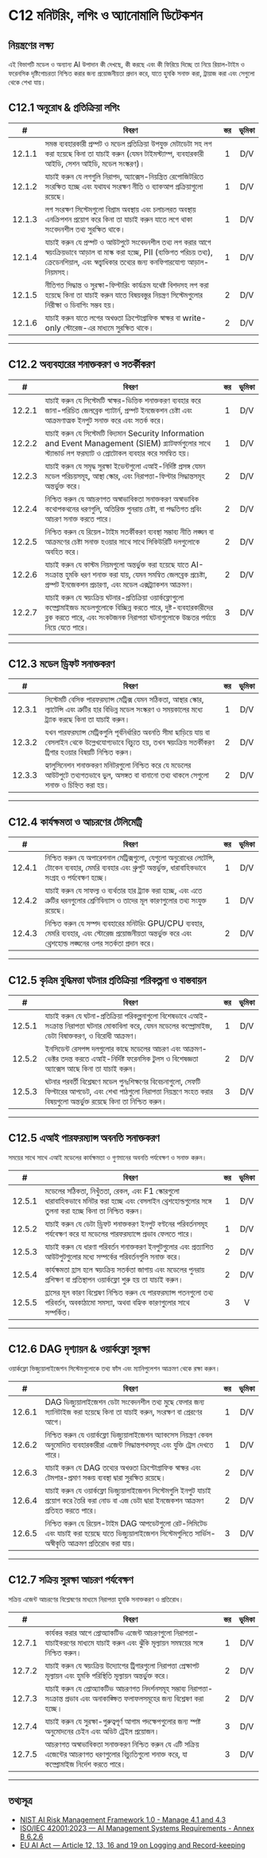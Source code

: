 # C12 মনিটরিং, লগিং ও অ্যানোমালি ডিটেকশন

## নিয়ন্ত্রণের লক্ষ্য

এই বিভাগটি মডেল ও অন্যান্য AI উপাদান কী দেখছে, কী করছে এবং কী ফিরিয়ে দিচ্ছে তা নিয়ে রিয়াল-টাইম ও ফরেনসিক দৃষ্টিগোচরতা নিশ্চিত করার জন্য প্রয়োজনীয়তা প্রদান করে, যাতে হুমকি সনাক্ত করা, ট্রায়াজ করা এবং সেগুলো থেকে শেখা যায়।

## C12.1 অনুরোধ & প্রতিক্রিয়া লগিং

|   #    | বিবরণ                                                                                                                                                                                                        | স্তর | ভূমিকা |
| :----: | ------------------------------------------------------------------------------------------------------------------------------------------------------------------------------------------------------------ | :--: | :----: |
| 12.1.1 | সমস্ত ব্যবহারকারী প্রম্পট ও মডেল প্রতিক্রিয়া উপযুক্ত মেটাডেটা সহ লগ করা হয়েছে কিনা তা যাচাই করুন (যেমন টাইমস্ট্যাম্প, ব্যবহারকারী আইডি, সেশন আইডি, মডেল সংস্করণ)।                                           |  1   |  D/V   |
| 12.1.2 | যাচাই করুন যে লগগুলি নিরাপদ, অ্যাক্সেস-নিয়ন্ত্রিত রেপোজিটরিতে সংরক্ষিত হচ্ছে এবং যথাযথ সংরক্ষণ নীতি ও ব্যাকআপ প্রক্রিয়াগুলো রয়েছে।                                                                           |  1   |  D/V   |
| 12.1.3 | লগ সংরক্ষণ সিস্টেমগুলো বিশ্রাম অবস্থায় এবং চলাচলরত অবস্থায় এনক্রিপশন প্রয়োগ করে কিনা তা যাচাই করুন যাতে লগে থাকা সংবেদনশীল তথ্য সুরক্ষিত থাকে।                                                            |  1   |  D/V   |
| 12.1.4 | যাচাই করুন যে প্রম্পট ও আউটপুটে সংবেদনশীল তথ্য লগ করার আগে স্বয়ংক্রিয়ভাবে আড়াল বা মাস্ক করা হচ্ছে, PII (ব্যক্তিগত পরিচয় তথ্য), ক্রেডেনশিয়াল, এবং স্বত্ত্বাধিকার তথ্যের জন্য কনফিগারযোগ্য আড়াল-নিয়মসহ। |  1   |  D/V   |
| 12.1.5 | নীতিগত সিদ্ধান্ত ও সুরক্ষা-ফিল্টারিং কার্যক্রম যথেষ্ট বিশদসহ লগ করা হয়েছে কিনা তা যাচাই করুন যাতে বিষয়বস্তুর নিয়ন্ত্রণ সিস্টেমগুলোর নিরীক্ষা ও ডিবাগিং সম্ভব হয়।                                         |  2   |  D/V   |
| 12.1.6 | যাচাই করুন যাতে লগের অখণ্ডতা ক্রিপ্টোগ্রাফিক স্বাক্ষর বা write-only স্টোরেজ-এর মাধ্যমে সুরক্ষিত থাকে।                                                                                                        |  2   |  D/V   |

---

## C12.2 অব্যবহারের শনাক্তকরণ ও সতর্কীকরণ

|   #    | বিবরণ                                                                                                                                                                                                             | স্তর | ভূমিকা |
| :----: | ----------------------------------------------------------------------------------------------------------------------------------------------------------------------------------------------------------------- | :--: | :----: |
| 12.2.1 | যাচাই করুন যে সিস্টেমটি স্বাক্ষর-ভিত্তিক শনাক্তকরণ ব্যবহার করে জানা-পরিচিত জেলব্রেক প্যাটার্ন, প্রম্পট ইনজেকশন চেষ্টা এবং আক্রমণাত্মক ইনপুট সনাক্ত করে এবং সতর্ক করে।                                             |  1   |  D/V   |
| 12.2.2 | যাচাই করুন যে সিস্টেমটি বিদ্যমান Security Information and Event Management (SIEM) প্ল্যাটফর্মগুলোর সাথে স্ট্যান্ডার্ড লগ ফরম্যাট ও প্রোটোকল ব্যবহার করে সমন্বিত হয়।                                               |  1   |  D/V   |
| 12.2.3 | যাচাই করুন যে সমৃদ্ধ সুরক্ষা ইভেন্টগুলো এআই-নির্দিষ্ট প্রসঙ্গ যেমন মডেল পরিচয়সমূহ, আস্থা স্কোর, এবং নিরাপত্তা-ফিল্টার সিদ্ধান্তসমূহ অন্তর্ভুক্ত করে।                                                              |  2   |  D/V   |
| 12.2.4 | নিশ্চিত করুন যে আচরণগত অস্বাভাবিকতা সনাক্তকরণ অস্বাভাবিক কথোপকথনের ধরণগুলি, অতিরিক্ত পুনরায় চেষ্টা, বা পদ্ধতিগত প্রবিং আচরণ সনাক্ত করতে পারে।                                                                    |  2   |  D/V   |
| 12.2.5 | নিশ্চিত করুন যে রিয়েল-টাইম সতর্কীকরণ ব্যবস্থা সম্ভাব্য নীতি লঙ্ঘন বা আক্রমণের চেষ্টা সনাক্ত হওয়ার সাথে সাথে সিকিউরিটি দলগুলোকে অবহিত করে।                                                                       |  2   |  D/V   |
| 12.2.6 | যাচাই করুন যে কাস্টম নিয়মগুলো অন্তর্ভুক্ত করা হয়েছে যাতে AI-সংক্রান্ত হুমকি ধরণ শনাক্ত করা যায়, যেমন সমন্বিত জেলব্রেক প্রচেষ্টা, প্রম্পট ইনজেকশন প্রচারণা, এবং মডেল এক্সট্র্যাকশন আক্রমণ।                      |  2   |  D/V   |
| 12.2.7 | যাচাই করুন যে স্বয়ংক্রিয় ঘটনার-প্রতিক্রিয়া ওয়ার্কফ্লোগুলো কম্প্রোমাইজড মডেলগুলোকে বিচ্ছিন্ন করতে পারে, দুষ্ট-ব্যবহারকারীদের ব্লক করতে পারে, এবং সংকটজনক নিরাপত্তা ঘটনাগুলোকে উচ্চতর পর্যায়ে নিয়ে যেতে পারে। |  3   |  D/V   |

---

## C12.3 মডেল ড্রিফট সনাক্তকরণ

|   #    | বিবরণ                                                                                                                                                                             | স্তর | ভূমিকা |
| :----: | --------------------------------------------------------------------------------------------------------------------------------------------------------------------------------- | :--: | :----: |
| 12.3.1 | সিস্টেমটি বেসিক পারফরম্যান্স মেট্রিক্স যেমন সঠিকতা, আস্থার স্কোর, ল্যাটেন্সি এবং ত্রুটির হার বিভিন্ন মডেল সংস্করণ ও সময়কালের মধ্যে ট্র্যাক করছে কিনা তা যাচাই করুন।              |  1   |  D/V   |
| 12.3.2 | যখন পারফরম্যান্স মেট্রিকগুলি পূর্বনির্ধারিত অবনতি সীমা ছাড়িয়ে যায় বা বেসলাইন থেকে উল্লেখযোগ্যভাবে বিচ্যুত হয়, তখন স্বয়ংক্রিয় সতর্কীকরণ ট্রিগার হওয়ার বিষয়টি নিশ্চিত করুন। |  2   |  D/V   |
| 12.3.3 | হ্যালুসিনেশন শনাক্তকরণ মনিটরগুলো নিশ্চিত করে যে মডেলের আউটপুটে তথ্যগতভাবে ভুল, অসঙ্গত বা বানানো তথ্য থাকলে সেগুলো শনাক্ত ও চিহ্নিত করা হয়।                                        |  2   |  D/V   |

---

## C12.4 কার্যক্ষমতা ও আচরণের টেলিমেট্রি

|   #    | বিবরণ                                                                                                                                                             | স্তর | ভূমিকা |
| :----: | ----------------------------------------------------------------------------------------------------------------------------------------------------------------- | :--: | :----: |
| 12.4.1 | নিশ্চিত করুন যে অপারেশনাল মেট্রিক্সগুলো, যেগুলো অনুরোধের লেটেন্সি, টোকেন ব্যবহার, মেমরি ব্যবহার এবং থ্রুপুট অন্তর্ভুক্ত, ধারাবাহিকভাবে সংগ্রহ ও পর্যবেক্ষণ হচ্ছে। |  1   |  D/V   |
| 12.4.2 | যাচাই করুন যে সাফল্য ও ব্যর্থতার হার ট্র্যাক করা হচ্ছে, এবং এতে ত্রুটির ধরনগুলোর শ্রেণিবিন্যাস ও তাদের মূল কারণগুলোর তথ্য সংযুক্ত রয়েছে।                         |  1   |  D/V   |
| 12.4.3 | নিশ্চিত করুন যে সম্পদ ব্যবহারের মনিটরিং GPU/CPU ব্যবহার, মেমরি ব্যবহার, এবং স্টোরেজ প্রয়োজনীয়তা অন্তর্ভুক্ত করে এবং থ্রেশহোল্ড লঙ্ঘনের ওপর সতর্কতা প্রদান করে।   |  2   |  D/V   |

---

## C12.5 কৃত্রিম বুদ্ধিমত্তা ঘটনার প্রতিক্রিয়া পরিকল্পনা ও বাস্তবায়ন

|   #    | বিবরণ                                                                                                                                                                             | স্তর | ভূমিকা |
| :----: | --------------------------------------------------------------------------------------------------------------------------------------------------------------------------------- | :--: | :----: |
| 12.5.1 | যাচাই করুন যে ঘটনা-প্রতিক্রিয়া পরিকল্পনাগুলো বিশেষভাবে এআই-সংক্রান্ত নিরাপত্তা ঘটনার মোকাবিলা করে, যেমন মডেলের কম্প্রোমাইজ, ডেটা বিষাক্তকরণ, ও বিরোধী আক্রমণ।                     |  1   |  D/V   |
| 12.5.2 | ইনসিডেন্ট রেসপন্স দলগুলোর কাছে মডেলের আচরণ এবং আক্রমণ-ভেক্টর তদন্ত করতে এআই-নির্দিষ্ট ফরেনসিক টুলস ও বিশেষজ্ঞতা অ্যাক্সেস আছে কিনা তা যাচাই করুন।                                 |  2   |  D/V   |
| 12.5.3 | ঘটনার পরবর্তী বিশ্লেষণে মডেল পুনঃশিক্ষণের বিবেচনাগুলো, সেফটি ফিল্টারের আপডেট, এবং শেখা পাঠগুলো নিরাপত্তা নিয়ন্ত্রণে সংহত করার বিষয়গুলো অন্তর্ভুক্ত রয়েছে কিনা তা নিশ্চিত করুন। |  3   |  D/V   |

---

## C12.5 এআই পারফরম্যান্স অবনতি সনাক্তকরণ

সময়ের সাথে সাথে এআই মডেলের কার্যক্ষমতা ও গুণমানের অবনতি পর্যবেক্ষণ ও সনাক্ত করুন।

|   #    | বিবরণ                                                                                                                                                 | স্তর | ভূমিকা |
| :----: | ----------------------------------------------------------------------------------------------------------------------------------------------------- | :--: | :----: |
| 12.5.1 | মডেলের সঠিকতা, নিখুঁততা, রেকল, এবং F1 স্কোরগুলো ধারাবাহিকভাবে মনিটর করা হচ্ছে এবং বেসলাইন থ্রেশহোল্ডগুলোর সঙ্গে তুলনা করা হচ্ছে কিনা তা নিশ্চিত করুন। |  1   |  D/V   |
| 12.5.2 | যাচাই করুন যে ডেটা ড্রিফট শনাক্তকরণ ইনপুট বণ্টনের পরিবর্তনসমূহ পর্যবেক্ষণ করে যা মডেলের পারফরম্যান্সে প্রভাব ফেলতে পারে।                              |  1   |  D/V   |
| 12.5.3 | যাচাই করুন যে ধারণা পরিবর্তন শনাক্তকরণ ইনপুটগুলোর এবং প্রত্যাশিত আউটপুটগুলোর মধ্যে সম্পর্কের পরিবর্তনগুলি সনাক্ত করে।                                 |  2   |  D/V   |
| 12.5.4 | কার্যক্ষমতা হ্রাস হলে স্বয়ংক্রিয় সতর্কতা জাগায় এবং মডেলের পুনরায় প্রশিক্ষণ বা প্রতিস্থাপন ওয়ার্কফ্লো শুরু হয় তা যাচাই করুন।                     |  2   |  D/V   |
| 12.5.5 | হ্রাসের মূল কারণ বিশ্লেষণ নিশ্চিত করুন যে পারফরম্যান্স পতনগুলো তথ্য পরিবর্তন, অবকাঠামো সমস্যা, অথবা বহ্যিক কারণগুলোর সাথে সম্পর্কিত।                  |  3   |   V    |

---

## C12.6 DAG দৃশ্যায়ন & ওয়ার্কফ্লো সুরক্ষা

ওয়ার্কফ্লো ভিজ্যুয়ালাইজেশন সিস্টেমগুলোকে তথ্য ফাঁস এবং ম্যানিপুলেশন আক্রমণ থেকে রক্ষা করুন।

|   #    | বিবরণ                                                                                                                                                     | স্তর | ভূমিকা |
| :----: | --------------------------------------------------------------------------------------------------------------------------------------------------------- | :--: | :----: |
| 12.6.1 | DAG ভিজ্যুয়ালাইজেশন ডেটা সংবেদনশীল তথ্য মুছে ফেলার জন্য স্যানিটাইজ করা হয়েছে কিনা তা যাচাই করুন, সংরক্ষণ বা প্রেরণের আগে।                                |  1   |  D/V   |
| 12.6.2 | নিশ্চিত করুন যে ওয়ার্কফ্লো ভিজ্যুয়ালাইজেশন অ্যাকসেস নিয়ন্ত্রণ কেবল অনুমোদিত ব্যবহারকারীরা এজেন্ট সিদ্ধান্তপথসমূহ এবং যুক্তি ট্রেস দেখতে পারে।          |  1   |  D/V   |
| 12.6.3 | যাচাই করুন যে DAG তথ্যের অখণ্ডতা ক্রিপ্টোগ্রাফিক স্বাক্ষর এবং টেমপার-প্রমাণ সঞ্চয় ব্যবস্থা দ্বারা সুরক্ষিত রয়েছে।                                       |  2   |  D/V   |
| 12.6.4 | যাচাই করুন যে ওয়ার্কফ্লো ভিজ্যুয়ালাইজেশন সিস্টেমগুলি ইনপুট যাচাই প্রয়োগ করে তৈরি করা নোড বা এজ ডেটা দ্বারা ইনজেকশন আক্রমণ প্রতিহত করতে পারে।           |  2   |  D/V   |
| 12.6.5 | নিশ্চিত করুন যে রিয়েল-টাইম DAG আপডেটগুলো রেট-লিমিটেড এবং যাচাই করা হয়েছে যাতে ভিজ্যুয়ালাইজেশন সিস্টেমগুলিতে সার্ভিস-অস্বীকৃতি আক্রমণ প্রতিরোধ করা যায়। |  3   |  D/V   |

---

## C12.7 সক্রিয় সুরক্ষা আচরণ পর্যবেক্ষণ

সক্রিয় এজেন্ট আচরণের বিশ্লেষণের মাধ্যমে নিরাপত্তা হুমকি সনাক্তকরণ ও প্রতিরোধ।

|   #    | বিবরণ                                                                                                                                        | স্তর | ভূমিকা |
| :----: | -------------------------------------------------------------------------------------------------------------------------------------------- | :--: | :----: |
| 12.7.1 | কার্যকর করার আগে প্রোঅ্যাকটিভ এজেন্ট আচরণগুলো নিরাপত্তা-যাচাইকরণের মাধ্যমে যাচাই করুন এবং ঝুঁকি মূল্যায়ন সমন্বয়ের সঙ্গে নিশ্চিত করুন।      |  1   |  D/V   |
| 12.7.2 | যাচাই করুন যে স্বয়ংক্রিয় উদ্যোগের ট্রিগারগুলো নিরাপত্তা প্রেক্ষাপট মূল্যায়ন এবং হুমকি পরিস্থিতি মূল্যায়ন অন্তর্ভুক্ত করে।                |  2   |  D/V   |
| 12.7.3 | যাচাই করুন যে প্রোঅ্যাকটিভ আচরণগত নিদর্শনসমূহ সম্ভাব্য নিরাপত্তা-সংক্রান্ত প্রভাব এবং অনাকাঙ্ক্ষিত ফলাফলসমূহের জন্য বিশ্লেষণ করা হচ্ছে।      |  2   |  D/V   |
| 12.7.4 | যাচাই করুন যে সুরক্ষা-গুরুত্বপূর্ণ আগাম পদক্ষেপগুলোর জন্য স্পষ্ট অনুমোদনের চেইন এবং অডিট ট্রেইল প্রয়োজন।                                    |  3   |  D/V   |
| 12.7.5 | আচরণগত অস্বাভাবিকতা সনাক্তকরণ নিশ্চিত করুন যে এটি সক্রিয় এজেন্টের আচরণগত ধরণগুলোর বিচ্যুতিগুলো শনাক্ত করে, যা কম্প্রোমাইজ নির্দেশ করতে পারে। |  3   |  D/V   |

---

## তথ্যসূত্র

* [NIST AI Risk Management Framework 1.0 - Manage 4.1 and 4.3](https://nvlpubs.nist.gov/nistpubs/ai/nist.ai.100-1.pdf)
* [ISO/IEC 42001:2023 — AI Management Systems Requirements - Annex B 6.2.6](https://www.iso.org/standard/81230.html)
* [EU AI Act — Article 12, 13, 16 and 19 on Logging and Record-keeping](https://eur-lex.europa.eu/legal-content/EN/TXT/?uri=CELEX%3A32024R1689)

